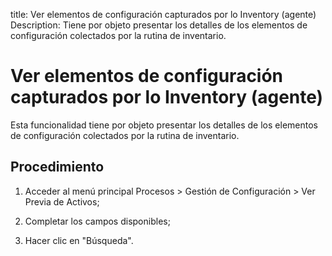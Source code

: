 title:  Ver elementos de configuración capturados por lo Inventory (agente)
Description: Tiene por objeto presentar los detalles de los elementos de configuración colectados por la rutina de inventario. 
# Ver elementos de configuración capturados por lo Inventory (agente)

Esta funcionalidad tiene por objeto presentar los detalles de los elementos de configuración colectados por la rutina de inventario.

Procedimiento
-------------

1.  Acceder al menú principal Procesos \> Gestión de Configuración \> Ver Previa
    de Activos;

2.  Completar los campos disponibles;

3.  Hacer clic en "Búsqueda".

<!-- !!! tip "About"

    <b>Product/Version:</b> CITSmart | 8.00 &nbsp;&nbsp;
    <b>Updated:</b>01/24/2019 – Larissa Lourenço
